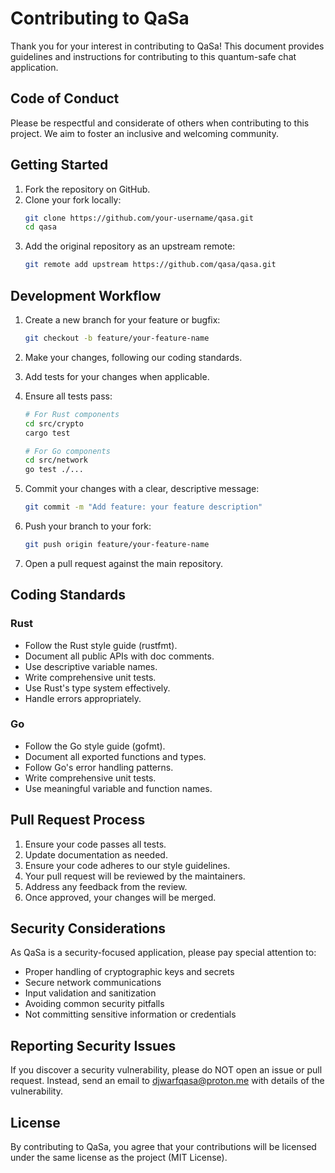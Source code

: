 # Contributing to QaSa

Thank you for your interest in contributing to QaSa! This document provides guidelines and instructions for contributing to this quantum-safe chat application.

## Code of Conduct

Please be respectful and considerate of others when contributing to this project. We aim to foster an inclusive and welcoming community.

## Getting Started

1. Fork the repository on GitHub.
2. Clone your fork locally:
   ```bash
   git clone https://github.com/your-username/qasa.git
   cd qasa
   ```
3. Add the original repository as an upstream remote:
   ```bash
   git remote add upstream https://github.com/qasa/qasa.git
   ```

## Development Workflow

1. Create a new branch for your feature or bugfix:
   ```bash
   git checkout -b feature/your-feature-name
   ```

2. Make your changes, following our coding standards.

3. Add tests for your changes when applicable.

4. Ensure all tests pass:
   ```bash
   # For Rust components
   cd src/crypto
   cargo test
   
   # For Go components
   cd src/network
   go test ./...
   ```

5. Commit your changes with a clear, descriptive message:
   ```bash
   git commit -m "Add feature: your feature description"
   ```

6. Push your branch to your fork:
   ```bash
   git push origin feature/your-feature-name
   ```

7. Open a pull request against the main repository.

## Coding Standards

### Rust

- Follow the Rust style guide (rustfmt).
- Document all public APIs with doc comments.
- Use descriptive variable names.
- Write comprehensive unit tests.
- Use Rust's type system effectively.
- Handle errors appropriately.

### Go

- Follow the Go style guide (gofmt).
- Document all exported functions and types.
- Follow Go's error handling patterns.
- Write comprehensive unit tests.
- Use meaningful variable and function names.

## Pull Request Process

1. Ensure your code passes all tests.
2. Update documentation as needed.
3. Ensure your code adheres to our style guidelines.
4. Your pull request will be reviewed by the maintainers.
5. Address any feedback from the review.
6. Once approved, your changes will be merged.

## Security Considerations

As QaSa is a security-focused application, please pay special attention to:

- Proper handling of cryptographic keys and secrets
- Secure network communications
- Input validation and sanitization
- Avoiding common security pitfalls
- Not committing sensitive information or credentials

## Reporting Security Issues

If you discover a security vulnerability, please do NOT open an issue or pull request. Instead, send an email to djwarfqasa@proton.me with details of the vulnerability.

## License

By contributing to QaSa, you agree that your contributions will be licensed under the same license as the project (MIT License). 